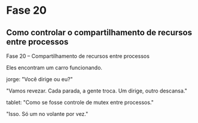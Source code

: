 # Fase 20

## Como controlar o compartilhamento de recursos entre processos

Fase 20 – Compartilhamento de recursos entre processos

Eles encontram um carro funcionando.

jorge: "Você dirige ou eu?"

"Vamos revezar. Cada parada, a gente troca. Um dirige, outro descansa."

tablet: "Como se fosse controle de mutex entre processos."

"Isso. Só um no volante por vez."
